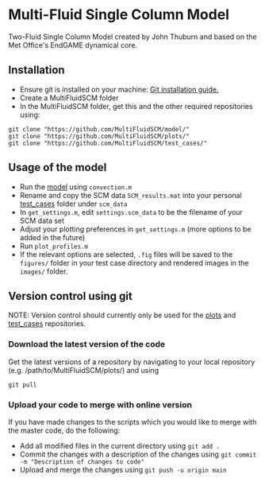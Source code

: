 # Multi-Fluid Single Column Model
Two-Fluid Single Column Model created by John Thuburn and based on the Met Office's EndGAME dynamical core.

## Installation
- Ensure git is installed on your machine: [Git installation guide.](https://github.com/git-guides/install-git)
- Create a MultiFluidSCM folder
- In the MultiFluidSCM folder, get this and the other required repositories using:
```
git clone "https://github.com/MultiFluidSCM/model/"
git clone "https://github.com/MultiFluidSCM/plots/"
git clone "https://github.com/MultiFluidSCM/test_cases/"
```

## Usage of the model
- Run the [model](https://github.com/MultiFluidSCM/model/) using ```convection.m```
- Rename and copy the SCM data ```SCM_results.mat``` into your personal [test_cases](https://github.com/MultiFluidSCM/test_cases/) folder under ```scm_data```
- In ```get_settings.m```, edit ```settings.scm_data``` to be the filename of your SCM data set
- Adjust your plotting preferences in ```get_settings.m``` (more options to be added in the future)
- Run ```plot_profiles.m```
- If the relevant options are selected, ```.fig``` files will be saved to the ```figures/``` folder in your test case directory and rendered images in the ```images/``` folder.

## Version control using git
NOTE: Version control should currently only be used for the [plots](https://github.com/MultiFluidSCM/test_cases/) and [test_cases](https://github.com/MultiFluidSCM/test_cases/) repositories.

### Download the latest version of the code
Get the latest versions of a repository by navigating to your local repository (e.g. /path/to/MultiFluidSCM/plots/) and using
```
git pull
```

### Upload your code to merge with online version
If you have made changes to the scripts which you would like to merge with the master code, do the following:
- Add all modified files in the current directory using ```git add .```
- Commit the changes with a description of the changes using ```git commit -m "Description of changes to code"```
- Upload and merge the changes using ```git push -u origin main```
